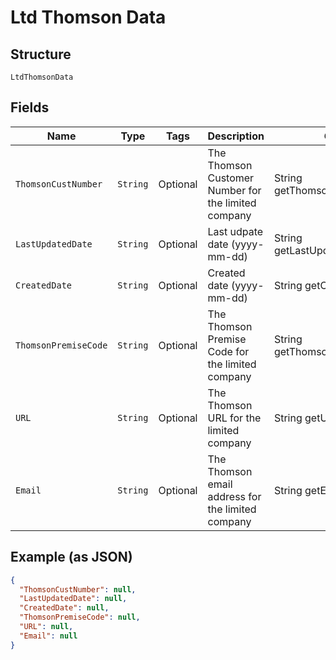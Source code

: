
# Ltd Thomson Data

## Structure

`LtdThomsonData`

## Fields

| Name | Type | Tags | Description | Getter | Setter |
|  --- | --- | --- | --- | --- | --- |
| `ThomsonCustNumber` | `String` | Optional | The Thomson Customer Number for the limited company | String getThomsonCustNumber() | setThomsonCustNumber(String thomsonCustNumber) |
| `LastUpdatedDate` | `String` | Optional | Last udpate date (yyyy-mm-dd) | String getLastUpdatedDate() | setLastUpdatedDate(String lastUpdatedDate) |
| `CreatedDate` | `String` | Optional | Created date (yyyy-mm-dd) | String getCreatedDate() | setCreatedDate(String createdDate) |
| `ThomsonPremiseCode` | `String` | Optional | The Thomson Premise Code for the limited company | String getThomsonPremiseCode() | setThomsonPremiseCode(String thomsonPremiseCode) |
| `URL` | `String` | Optional | The Thomson URL for the limited company | String getURL() | setURL(String uRL) |
| `Email` | `String` | Optional | The Thomson email address for the limited company | String getEmail() | setEmail(String email) |

## Example (as JSON)

```json
{
  "ThomsonCustNumber": null,
  "LastUpdatedDate": null,
  "CreatedDate": null,
  "ThomsonPremiseCode": null,
  "URL": null,
  "Email": null
}
```

